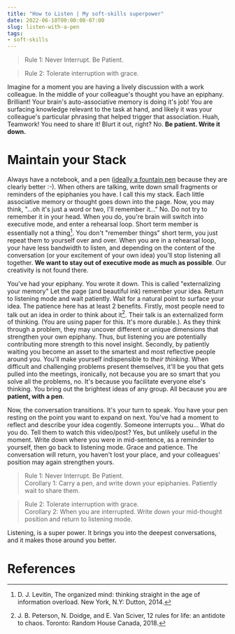 ```yaml
---
title: "How to Listen | My soft-skills superpower" 
date: 2022-06-10T00:00:00-07:00
slug: listen-with-a-pen
tags:
- soft-skills
---
```



> Rule 1: Never Interrupt. Be Patient.

> Rule 2: Tolerate interruption with grace.

Imagine for a moment you are having a lively discussion with a work colleague. In the middle of your colleague's thought you have an epiphany. Brilliant! Your brain's auto-associative memory is doing it's job! You are surfacing knowledge relevant to the task at hand, and likely it was your colleague's particular phrasing that helped trigger that association. Huah, Teamwork! You need to share it! Blurt it out, right? No.  **Be patient. Write it down.**

# Maintain your Stack

Always have a notebook, and a pen ([ideally a fountain pen](https://www.gouletpens.com/collections/favorite-starter-pens) because they are clearly better :-). When others are talking, write down small fragments or reminders of the epiphanies you have.  I call this my stack. Each little associative memory or thought goes down into the page. Now, you may think, "...oh it's just a word or two, I'll remember it..." No. Do not try to remember it in your head. When you do, you're brain will switch into executive mode, and enter a rehearsal loop. Short term member is essentially not a thing[^1]. You don't "remember things" short term, you just repeat them to yourself over and over. When you are in a rehearsal loop, your have less bandwidth to listen, and depending on the content of the conversation (or your excitement of your own idea) you'll stop listening all together. **We want to stay out of executive mode as much as possible**.  Our creativity is not found there.

You've had your epiphany. You wrote it down. This is called "externalizing your memory" Let the page (and beautiful ink) remember your idea. Return to listening mode and wait patiently. Wait for a natural point to surface your idea. The patience here has at least 2 benefits. Firstly, most people need to talk out an idea in order to think about it[^2]. Their talk is an externalized form of thinking. (You are using paper for this. It's more durable.). As they think through a problem, they may uncover different or unique dimensions that strengthen your own epiphany. Thus, but listening you are potentially contributing more strength to this novel insight. Secondly, by patiently waiting you become an asset to the smartest and most reflective people around you. You'll make yourself indispensible to *their thinking*. When difficult and challenging problems present themselves, it'll be you that gets pulled into the meetings, ironically, not because you are so smart that you solve all the problems, no. It's because you facilitate everyone else's thinking. You bring out the brightest ideas of any group. All because you are **patient, with a pen**. 

Now, the conversation transitions. It's your turn to speak. You have your pen resting on the point you want to expand on next. You've had a moment to reflect and describe your idea cogently. Someone interrupts you... What do you do. Tell them to watch this video/post? Yes, but unlikely useful in the moment. Write down where you were in mid-sentence, as a reminder to yourself, then go back to listening mode. Grace and patience. The conversation will return, you haven't lost your place, and your colleagues' position may again strengthen yours. 


> Rule 1: Never Interrupt. Be Patient. <br/>
> Corollary 1: Carry a pen, and write down your epiphanies. Patiently wait to share them.


> Rule 2: Tolerate interruption with grace. <br/>
> Corollary 2: When you are interrupted. Write down your mid-thought position and return to listening mode.


Listening, is a super power. It brings you into the deepest conversations, and it makes those around you better. 

# References

[^1]: D. J. Levitin, The organized mind: thinking straight in the age of information overload. New York, N.Y: Dutton, 2014.
[^2]: J. B. Peterson, N. Doidge, and E. Van Sciver, 12 rules for life: an antidote to chaos. Toronto: Random House Canada, 2018.


